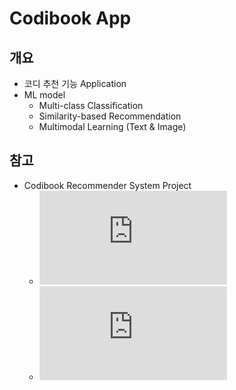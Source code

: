 # Codibook App
## 개요
* 코디 추천 기능 Application
* ML model
  * Multi-class Classification
  * Similarity-based Recommendation
  * Multimodal Learning (Text & Image)
## 참고
* Codibook Recommender System Project
  * ![1. Web Scraping](https://5hyunkwon.github.io/computer%20vision/2021/11/28/Codibook-Recommender-System-1.-Web-Scraping.html)
  * ![2. Image Processing](https://5hyunkwon.github.io/computer%20vision/2021/11/28/Codibook-Recommender-System-Project-2.-Image-Processing.html)